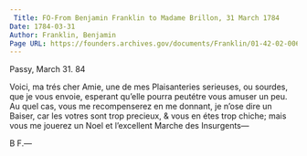 ```yaml
---
 Title: FO-From Benjamin Franklin to Madame Brillon, 31 March 1784
Date: 1784-03-31
Author: Franklin, Benjamin
Page URL: https://founders.archives.gov/documents/Franklin/01-42-02-0066
---
```



Passy, March 31. 84

Voici, ma trés cher Amie, une de mes Plaisanteries serieuses, ou sourdes, que je vous envoie, esperant qu’elle pourra peutétre vous amuser un peu. Au quel cas, vous me recompenserez en me donnant, je n’ose dire un Baiser, car les votres sont trop precieux, & vous en étes trop chiche; mais vous me jouerez un Noel et l’excellent Marche des Insurgents—

B F.—


